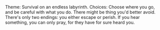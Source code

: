 Theme: Survival on an endless labyrinth.
Choices: Choose where you go, and be careful with what you do. There might be thing you'd better avoid.
There's only two endings: you either escape or perish.
If you hear something, you can only  pray, for they have for sure heard you.
